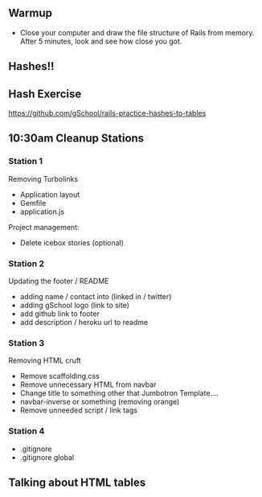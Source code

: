 ## Warmup

* Close your computer and draw the file structure of Rails from memory.  After 5 minutes, look and see how close you got.

## Hashes!!

## Hash Exercise

https://github.com/gSchool/rails-practice-hashes-to-tables



## 10:30am Cleanup Stations

### Station 1

Removing Turbolinks

* Application layout
* Gemfile
* application.js

Project management:

* Delete icebox stories (optional)

### Station 2

Updating the footer / README

* adding name / contact into (linked in / twitter)
* adding gSchool logo (link to site)
* add github link to footer
* add description / heroku url to readme

### Station 3

Removing HTML cruft

* Remove scaffolding.css
* Remove unnecessary HTML from navbar
* Change title to something other that Jumbotron Template....
* navbar-inverse or something (removing orange)
* Remove unneeded script / link tags

### Station 4

* .gitignore
* .gitignore global

## Talking about HTML tables
